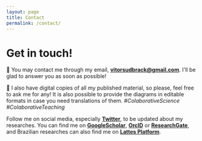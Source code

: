 ```yaml
---
layout: page
title: Contact
permalink: /contact/
---
```


# Get in touch!

:incoming_envelope: You may contact me through my email, **[vitorsudbrack@gmail.com](mailto:vitorsudbrack@gmail.com)**. I'll be glad to answer you as soon as possible!

:paperclip: I also have digital copies of all my published material, so please, feel free to ask me for any! It is also possible to provide the diagrams in editable formats in case you need translations of them. *#ColaborativeScience* *#ColaborativeTeaching*


Follow me on social media, especially **[Twitter](http://twitter.com/vitorsudbrack)**, to be updated about my researches. You can find me on **[GoogleScholar](https://scholar.google.com/citations?user=fQ4x-1LZ-nEC&hl)**, **[OrcID](https://orcid.org/0000-0002-4815-2092)** or **[ResearchGate](https://www.researchgate.net/profile/Vitor_Sudbrack)**, and Brazilian researches can also find me on **[Lattes Platform](http://lattes.cnpq.br/1687206263257247)**.
